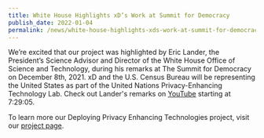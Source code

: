 ```yaml
---
title: White House Highlights xD’s Work at Summit for Democracy
publish_date: 2022-01-04
permalink: /news/white-house-highlights-xds-work-at-summit-for-democracy/
---
```

<p>
  We’re excited that our project was highlighted by Eric Lander, the President’s
  Science Advisor and Director of the White House Office of Science and
  Technology, during his remarks at The Summit for Democracy on December 8th,
  2021. xD and the U.S. Census Bureau will be representing the United States as
  part of the United Nations Privacy-Enhancing Technology Lab. Check out
  Lander's remarks on <a href="https://youtu.be/JcR8_YyiqWY?t=26945" target="_blank" rel="noreferrer">YouTube</a> starting at 7:29:05. 
</p>
<p>
  To learn more our Deploying Privacy Enhancing Technologies project, visit our
  <a href="{{ site.baseurl }}/projects/deploying-privacy-enhancing-technologies/">
  project page</a>.
</p>